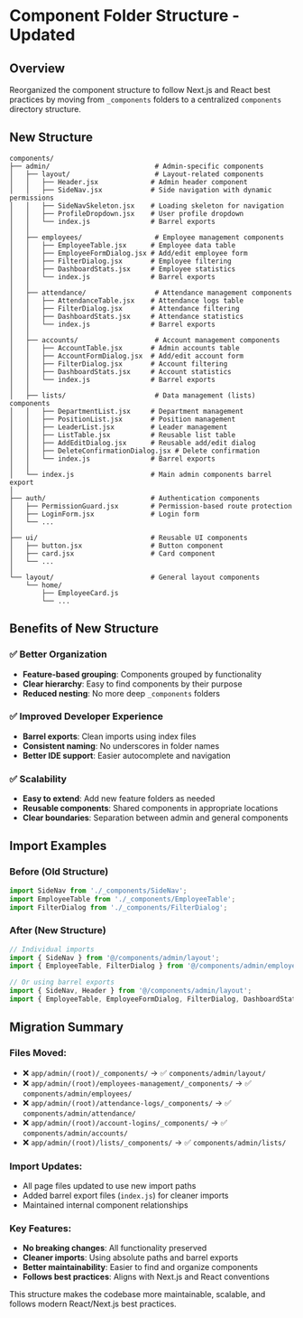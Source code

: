 # Component Folder Structure - Updated

## Overview
Reorganized the component structure to follow Next.js and React best practices by moving from `_components` folders to a centralized `components` directory structure.

## New Structure

```
components/
├── admin/                          # Admin-specific components
│   ├── layout/                     # Layout-related components
│   │   ├── Header.jsx             # Admin header component
│   │   ├── SideNav.jsx            # Side navigation with dynamic permissions
│   │   ├── SideNavSkeleton.jsx    # Loading skeleton for navigation
│   │   ├── ProfileDropdown.jsx    # User profile dropdown
│   │   └── index.js               # Barrel exports
│   │
│   ├── employees/                  # Employee management components
│   │   ├── EmployeeTable.jsx      # Employee data table
│   │   ├── EmployeeFormDialog.jsx # Add/edit employee form
│   │   ├── FilterDialog.jsx       # Employee filtering
│   │   ├── DashboardStats.jsx     # Employee statistics
│   │   └── index.js               # Barrel exports
│   │
│   ├── attendance/                 # Attendance management components
│   │   ├── AttendanceTable.jsx    # Attendance logs table
│   │   ├── FilterDialog.jsx       # Attendance filtering
│   │   ├── DashboardStats.jsx     # Attendance statistics
│   │   └── index.js               # Barrel exports
│   │
│   ├── accounts/                   # Account management components
│   │   ├── AccountTable.jsx       # Admin accounts table
│   │   ├── AccountFormDialog.jsx  # Add/edit account form
│   │   ├── FilterDialog.jsx       # Account filtering
│   │   ├── DashboardStats.jsx     # Account statistics
│   │   └── index.js               # Barrel exports
│   │
│   ├── lists/                      # Data management (lists) components
│   │   ├── DepartmentList.jsx     # Department management
│   │   ├── PositionList.jsx       # Position management
│   │   ├── LeaderList.jsx         # Leader management
│   │   ├── ListTable.jsx          # Reusable list table
│   │   ├── AddEditDialog.jsx      # Reusable add/edit dialog
│   │   ├── DeleteConfirmationDialog.jsx # Delete confirmation
│   │   └── index.js               # Barrel exports
│   │
│   └── index.js                   # Main admin components barrel export
│
├── auth/                          # Authentication components
│   ├── PermissionGuard.jsx        # Permission-based route protection
│   ├── LoginForm.jsx              # Login form
│   └── ...
│
├── ui/                            # Reusable UI components
│   ├── button.jsx                 # Button component
│   ├── card.jsx                   # Card component
│   └── ...
│
└── layout/                        # General layout components
    └── home/
        ├── EmployeeCard.js
        └── ...
```

## Benefits of New Structure

### ✅ **Better Organization**
- **Feature-based grouping**: Components grouped by functionality
- **Clear hierarchy**: Easy to find components by their purpose
- **Reduced nesting**: No more deep `_components` folders

### ✅ **Improved Developer Experience**
- **Barrel exports**: Clean imports using index files
- **Consistent naming**: No underscores in folder names
- **Better IDE support**: Easier autocomplete and navigation

### ✅ **Scalability**
- **Easy to extend**: Add new feature folders as needed
- **Reusable components**: Shared components in appropriate locations
- **Clear boundaries**: Separation between admin and general components

## Import Examples

### Before (Old Structure)
```javascript
import SideNav from './_components/SideNav';
import EmployeeTable from './_components/EmployeeTable';
import FilterDialog from './_components/FilterDialog';
```

### After (New Structure)
```javascript
// Individual imports
import { SideNav } from '@/components/admin/layout';
import { EmployeeTable, FilterDialog } from '@/components/admin/employees';

// Or using barrel exports
import { SideNav, Header } from '@/components/admin/layout';
import { EmployeeTable, EmployeeFormDialog, FilterDialog, DashboardStats } from '@/components/admin/employees';
```

## Migration Summary

### Files Moved:
- ❌ `app/admin/(root)/_components/` → ✅ `components/admin/layout/`
- ❌ `app/admin/(root)/employees-management/_components/` → ✅ `components/admin/employees/`
- ❌ `app/admin/(root)/attendance-logs/_components/` → ✅ `components/admin/attendance/`
- ❌ `app/admin/(root)/account-logins/_components/` → ✅ `components/admin/accounts/`
- ❌ `app/admin/(root)/lists/_components/` → ✅ `components/admin/lists/`

### Import Updates:
- All page files updated to use new import paths
- Added barrel export files (`index.js`) for cleaner imports
- Maintained internal component relationships

### Key Features:
- **No breaking changes**: All functionality preserved
- **Cleaner imports**: Using absolute paths and barrel exports
- **Better maintainability**: Easier to find and organize components
- **Follows best practices**: Aligns with Next.js and React conventions

This structure makes the codebase more maintainable, scalable, and follows modern React/Next.js best practices.
